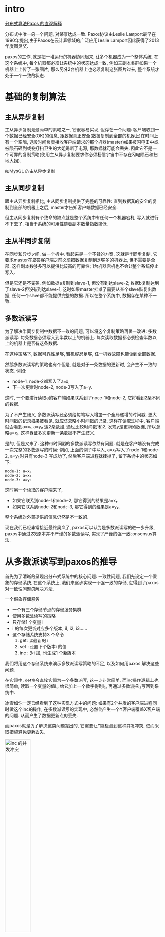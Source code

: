 # intro
[分布式算法Paxos 的直观解释](https://mp.weixin.qq.com/s/-ULrqBZ_GLY1_LN9eNPpXg)

分布式中唯一的一个问题, 对某事达成一致.
Paxos协议由Leslie Lamport最早在1990年提出,由于Paxos在云计算领域的广泛应用Leslie Lamport因此获得了2013年度图灵奖.

paxos的工作, 就是把一堆运行的机器协同起来, 让多个机器成为一个整体系统. 在这个系统中, 每个机器都必须让系统中的状态达成一致,
例如三副本集群如果一个机器上上传了一张图片, 那么另外2台机器上也必须复制这张图片过来, 整个系统才处于一个一致的状态.

# 基础的复制算法
## 主从异步复制
主从异步复制是最简单的策略之一, 它很容易实现, 但存在一个问题: 客户端收到一个数据已经安全(OK)的信息, 跟数据真正安全(数据复制到全部的机器上)在时间上有一个空隙,
这段时间负责接收客户端请求的那个机器(master)如果被闪电击中或被陨石砸到或被打扫卫生的大姐踢断了电源, 那数据就可能会丢失.
因此它不是一个可靠的复制策略(使用主从异步复制要求你必须相信宇宙中不存在闪电陨石和扫地大姐).

如MysQL 的主从异步复制

## 主从同步复制
跟主从异步复制相比, 主从同步复制提供了完整的可靠性: 直到数据真的安全的复制到全部的机器上之后, master才告知客户端数据已经安全.

但主从同步复制有个致命的缺点就是整个系统中有任何一个机器宕机, 写入就进行不下去了. 相当于系统的可用性随着副本数量指数降低.

## 主从半同步复制
在同步和异步之间, 做一个折中, 看起来是一个不错的方案. 这就是半同步复制.
它要求master在应答客户端之前必须把数据复制到足够多的机器上, 但不需要是全部. 这样副本数够多可以提供比较高的可靠性; 1台机器宕机也不会让整个系统停止写入.

但是它还是不完美, 例如数据a复制到slave-1, 但没有到达slave-2; 数据b复制达到了slave-2但没有到达slave-1, 这时如果master挂掉了需要从某个slave恢复出数据,
任何一个slave都不能提供完整的数据. 所以在整个系统中, 数据存在某种不一致.

## 多数派读写
为了解决半同步复制中数据不一致的问题, 可以将这个复制策略再做一改进: 多数派读写: 每条数据必须写入到半数以上的机器上. 每次读取数据都必须检查半数以上的机器上是否有这条数据.

在这种策略下, 数据可靠性足够, 宕机容忍足够, 任一机器故障也能读到全部数据.

然鹅多数派读写的策略也有个但是, 就是对于一条数据的更新时, 会产生不一致的状态. 例如:

- node-1, node-2都写入了a=x,
- 下一次更新时node-2, node-3写入了a=y.

这时, 一个要进行读取a的客户端如果联系到了node-1和node-2, 它将看到2条不同的数据.

为了不产生歧义, 多数派读写还必须给每笔写入增加一个全局递增的时间戳. 更大时间戳的记录如果被看见, 就应该忽略小时间戳的记录.
这样在读取过程中, 客户端就会看到a=x₁, a=y₂ 这2条数据, 通过比较时间戳1和2, 发现y是更新的数据, 所以忽略a=x₁. 这样保证多次更新一条数据不产生歧义.

是的, 但是又来了. 这种带时间戳的多数派读写依然有问题. 就是在客户端没有完成一次完整的多数派写的时候:
例如, 上面的例子中写入, a=x₁写入了node-1和node-2, a=y₂时只有node-3 写成功了, 然后客户端进程就挂掉了, 留下系统中的状态如下:

```info
node-1: a=x₁
node-2: a=x₁
node-3: a=y₂
```
这时另一个读取的客户端来了,

- 如果它联系到node-1和node-2, 那它得到的结果是a=x₁.
- 如果它联系到node-2和node-3, 那它得到的结果是a=y₂.

整个系统对外部提供的信息仍然是不一致的.

现在我们已经非常接近最终奥义了, paxos可以认为是多数派读写的进一步升级, paxos中通过2次原本并不严谨的多数派读写, 实现了严谨的强一致consensus算法.

# 从多数派读写到paxos的推导
首先为了清晰的呈现出分布式系统中的核心问题: 一致性问题, 我们先设定一个假象的存储系统, 在这个系统上, 我们来逐步实现一个强一致的存储, 就得到了paxos对一致性问题的解决方法.

一个假象存储服务

- 一个有三个存储节点的存储服务集群
- 使用多数派读写的策略
- 只存储1 个变量 i
- i 的每次更新对应多个版本, i1, i2, i3......
- 这个存储系统支持3 个命令
  1. get: 读最新的 i
  1. set <n>: 设置下个版本i 的值
  1. inc <n>: 对i 加<n>, 也生成1 个新版本

我们将用这个存储系统来演示多数派读写策略的不足, 以及如何用paxos 解决这些问题.

在实现中, set命令直接实现为一个多数派写, 这一步非常简单.
而inc操作逻辑上也很简单, 读取一个变量的值i₁, 给它加上一个数字得到i₂, 再通过多数派把i₂写回到系统中.

冰雪如你一定已经看到了这种实现方式中的问题: 如果有2个并发的客户端进程同时做这个inc的操作, 在多数派读写的实现中, 必然会产生一个Y客户端覆盖X客户端的问题. 从而产生了数据更新点的丢失.

而paxos就是为了解决这类问题提出的, 它需要让Y能检测到这种并发冲突, 进而采取措施避免更新丢失.

<img src="./pics/paxos/concurrent_inc_conflict.jpg" alt="inc 的并发冲突" width="40%"/>

提取一下上面提到的问题: 让Y去更新的时候不能直接更新i₂, 而是应该能检测到i₂的存在, 进而将自己的结果保存在下一个版本i₃中, 再写回系统中.

而这个问题可以转化成: i的每个版本只能被写入一次, 不允许修改. 如果系统设计能满足这个要求, 那么X和Y的inc操作就都可以正确被执行了.

于是我们的问题就转化成一个更简单, 更基础的问题: 如何确定一个值(例如iⱼ)已经被写入了.

直观来看, 解决方法也很简单, 在X或Y写之前先做一次多数派读, 以便确认是否有其他客户端进程已经在写了, 如果有, 则放弃.

但是!!!, 这里还有个并发问题, X和Y可能同时做这个写前读取的操作, 并且同时得出一个结论: 还没有其他进程在写入, 我可以写. 这样还是会造成更新丢失的问题.

为了解决上面的问题, 存储节点还需要增加一个功能, 就是它必须记住谁最后一个做过写前读取的操作. 并且只允许最后一个完成写前读取的进程可以进行后续写入, 同时拒绝之前做过写前读取的进程写入的权限.

可以看到, 如果每个节点都记得谁读过, 那么当Y最后完成了写前读取的操作后, 整个系统就可以阻止过期的X的写入.

这个方法之所以能工作也是因为多数派写中, 一个系统最多只能允许一个多数派写成功. paxos也是通过2次多数派读写来实现的强一致.

<img src="./pics/paxos/note_the_latest.jpg" alt="记住最后一个做过写前读取的" width="40%"/>
TODO: 这里有个疑问, 如图中所说, 最后, 1节点只接受X 的写入, 2, 3 节点只接受Y 的写入, 那在多数派写的时候, 如果Y 联系到的是 1和2 怎么办, 1 他写不进去, 会怎么处理.
还是Y 在做写前读取的时候, 读取的是 2 和 3, 写的时候直接写这两个节点?

以上就是paxos算法的全部核心思想了, 是不是很简单? 剩下的就是如何实现的简单问题了: 如何标识一个客户端如X和Y, 如何确认谁是最后一个完成写前读写的进程, 等等.

# Paxos算法描述
Paxos 是什么

- 一个可靠的存储系统, 基于多数派读写
- 每个paxos 实例用来存储一个值
- 用两轮RPC 来确定一个值
- 一个值确定后不能被修改
- 确定指被多数派接受写入
- 强一致性

我们要介绍的paxos实际上是最朴实的classic paxos, 在这之后我们顺提下几个老爷子对paxos的优化, multi paxso和fast paxos, 它们都是针对paxos的理论层面的优化.

- classic paxos: 1 个实例(确定1个值)写入需要2轮RPC
- multi paxos: 约为1轮RPC, 确定1个值(第一次RPC 做了合并)
- fast paxos:
  - 没冲突: 1轮RPC 确定一个值
  - 有冲突: 2轮RPC 确定一个值

paxos算法中解决了如何在不可靠硬件基础上构建一个可靠的分布式系统的方法.
但paxos核心算法中只解决网络延迟/乱序的问题, 它不试图解决存储不可靠和消息错误的问题, 因为这两类问题本质上跟分布式关系不大, 属于数据校验层面的事情.

有兴趣可以参考 [Byzantine Paxos] 的介绍.

Paxos 的执行条件

- 存储必须是可靠的, 没有数据丢失和错误, 否则需要用Byzantine Paxos
- 容忍
  - 消息丢失(节点不可达)
  - 消息乱序

## Paxos 概念
- Proposer: 发起paxos 的进程, 可以理解为客户端.
- Acceptor: 存储节点, 接受, 处理和存储消息
- Quorum: 在99%的场景里都是指多数派, 也就是半数以上的Acceptor.
- Round 用来标识一次paxos算法实例, 每个round是2次多数派读写: 算法描述里分别用phase-1和phase-2标识.
  同时为了简单和明确, 算法中也规定了每个Proposer都必须生成全局单调递增的round, 这样round既能用来区分先后也能用来区分不同的Proposer(客户端).

在存储端(Acceptor) 也有几个概念

- last_rnd: 是acceptor 记住的最后一次进行写前读取的proposer(客户端)是谁, 以此来决定谁可以在后面真正把一个值写到存储中.
- v: 最后被写入的值
- vrnd(value round number): 跟v 是一对, 记录了在哪个round 中v 被写入了

v 和 vrnd 是用于恢复一次未完成的paxos 用的.
一次未完成的paxos算法运行可能留下一些没有达到多数派的值的写入(就像原生的多数派写的脏读的问题), paxos中通过vrnd来决定哪些值是最后写入的, 并决定恢复哪个未完成的paxos运行.
后面我们会通过几个例子来描述vrnd的作用.

## phase-1
首先是paxos的phase-1, 它相当于之前提到的写前读取过程. 它用来在存储节点(Acceptor)上记录一个标识: 我后面要写入;
并从Acceptor上读出是否有之前未完成的paxos运行. 如果有则尝试恢复它; 如果没有则继续做自己想做的事情.

<img src="./pics/paxos/phase1.jpg" alt="phase 1" width="40%"/>

phase-1成功后, acceptor应该记录X的rnd=1, 并返回自己之前保存的v和vrnd.

TODO: 如果请求的 rnd 等于acceptor 的 last_rnd?

Proposer X收到多数(quorum)个应答, 就认为是可以继续运行的.如果没有联系到多于半数的acceptor, 整个系统就hang住了, 这也是paxos声称的只能运行少于半数的节点失效.

收到多数应答后, 这时Proposer面临2种情况:

1. 所有应答中都没有任何非空的v, 这表示系统之前是干净的, 没有任何值已经被其他paxos客户端完成了写入(因为一个多数派读一定会看到一个多数派写的结果).
  这时Proposer X继续将它要写的值在phase-2中真正写入到多于半数的Acceptor中.
1. 如果收到了某个应答包含被写入的v和vrnd, 这时, Proposer X 必须假设有其他客户端(Proposer) 正在运行, 虽然X不知道对方是否已经成功结束, 但任何已经写入的值都不能被修改!
  所以X必须保持原有的值. 于是X将看到的最大vrnd对应的v作为X的phase-2将要写入的值. 这时实际上可以认为X执行了一次(不知是否已经中断的)其他客户端(Proposer)的修复.

TODO: 第一种情况, 为什么只有都是空的v, 才断定系统之前是干净的, 难道每次2 阶段的paxos 正常结束后, v 会被置为nil, vrnd 被置为0?

## phase-2
Proposer X将它选定的值写入到Acceptor中, 这个值可能是它自己要写入的值, 或者是它从某个Acceptor上读到的v(修复).

<img src="./pics/paxos/phase2.jpg" alt="phase 2" width="40%"/>

当然这时(在X收到phase-1应答, 到发送phase-2请求的这段时间), 可能已经有其他Proposer又完成了一个rnd更大的phase-1, 所以这时X不一定能成功运行完phase-2.

Acceptor通过比较phase-2请求中的rnd, 和自己本地记录的rnd, 来确定X是否还有权写入.
如果请求中的rnd和Acceptor本地记录的rnd一样, 那么这次写入就是被允许的, Acceptor将v写入本地, 并将phase-2请求中的rnd记录到本地的vrnd中.

TODO: 如果在Proposer X 的 phase 2 还未开始, 另外一个proposer Y 用一个更大的rnd 发起了phase 1 的请求, 那么会怎样?
acceptor 会用Y 的rnd 覆盖掉之前本地保存的 X 的吗?

## example: X和Y同时运行paxos, Y迫使X中断的例子
1. X成功完成了写前读取(phase-1), 将rnd=1写入到左边2个Acceptor.
1. Y用更大的rnd=2, 覆盖了X的rnd, 将rnd=2写入到右边2个Acceptor.
1. X以为自己还能运行phase-2, 但已经不行了, X只能对最左边的Acceptor成功运行phase-2, 而中间的Acceptor拒绝了X的phase-2.
1. Y对右边2个Acceptor成功运行了phase-2, 完成写入v=y, vrnd=2.

<img src="./pics/paxos/example_1.jpg" alt="解决并发写冲突" width="40%"/>

继续上面的例子, 看X如何处理被抢走写入权的情况:

这时X的phase-2没成功, 它需要重新来一遍, 用更大的rnd=3.

X成功在左边2个Acceptor上运行phase-1之后, X发现了2个被写入的值: v=x, vrnd=1 和 v=y, vrnd=2; 这时X就不能再写入自己想要写入的值了.
它这次paxos运行必须不能修改已存在的值, 这次X的paxos的运行唯一能做的就是, 修复(可能)已经中断的其他proposer的运行.

这里v=y, vrnd=2 是可能在phase-2达到多数派的值.
v=x, vrnd=1不可能是, 因为其他proposer也必须遵守算法约定, 如果v=x, vrnd=1在某个phase-2达到多数派了, Y一定能在phase-1中看到它, 从而不会写入v=y, vrnd=2.

因此这时X选择v=y, 并使用rnd=3继续运行, 最终把v=y, vrnd=3写入到所有Acceptor中.

<img src="./pics/paxos/example_2.jpg" alt="X不会修改确定的Y" width="40%"/>

## 其他
### learner
Paxos 还有一个不太重要的角色Learner, 是为了让系统完整加入的, 但并不是整个算法执行的关键角色, 只有在最后在被通知一下.

- Acceptor 发送phase-3 到所有learner 角色, 让learner 知道一个值被确定了
- 多数场合proposer 就是1 个learner

### livelock
多个proposer 并发对1 个值运行paxos 的时候, 可能会互相覆盖对方的rnd, 然后提示自己的rnd 再次尝试, 然后再次产生冲突, 一直无法完成.

# Paxos 优化
## multi-paxos
paxos诞生之初为人诟病的一个方面就是每写入一个值就需要2轮rpc: phase-1和phase-2. 因此一个寻常的优化就是用一次rpc为多个paxos实例运行phase-1.

例如, Proposer X可以一次性为i₁~i₁₀这10个值, 运行phase-1, 例如为这10个paxos实例选择rnd为1001, 1002…1010. 这样就可以节省下9次rpc, 而所有的写入平均下来只需要1个rpc就可以完成了.

这么看起来就有点像raft了:

- 再加上commit概念(commit可以理解为: 值v送达到多数派这件事情是否送达到多数派了),
- 和组成员变更(将quorum的定义从”多于半数”扩展到”任意2个quourm必须有交集”).

## fast-paxos
fast-paxos通过增加quorum的数量来达到一次rpc就能达成一致的目的. 如果fast-paxos没能在一次rpc达成一致, 则要退化到classic paxos.

- proposer 直接发送phase-2
- fast paxos 的rnd 是0. 0 保证它一定小于任何一个classic rnd, 所以可以在出现冲突时安全的回退到classic paxos
- acceptor 只在v 是空时才接受fast phase-2 的请求
- 如果发生冲突, 回退到classic paxos, 开始用一个rnd > 0 来运行

但是 fast paxos 比classic paxos 高效吗?

fast-paxos为了能在退化成classic paxos时不会选择不同的值, 就必须扩大quorum的值. 也就是说fast-round时, quorum的大小跟classic paxos的大小不一样.
同样我们先来看看为什么fast-quorum不能跟classic-quorum一样, 这样的配置会引起classic阶段回复时选择错误的值 y₀:

<img src="./pics/paxos/fast_paxos_1.jpg" alt="fast paxos 中的多数派" width="40%"/>

要解决这个问题, 最粗暴的方法是把fast-quorum设置为n, 也就是全部的acceptor都写入成功才认为fast-round成功(实际上是退化到了主从同步复制).
这样, 如果X和Y两个proposer并发写入, 谁也不会成功, 因此X和Y都退化到classic paxos进行修复, 选任何值去修复都没问题. 因为之前没有Proposer认为自己成功写入了.

如果再把问题深入下, 可以得出, 如果classic paxos的quorum是n/2+1, 那么fast-round的quorum应该是大于¾n,
¾的由来可以简单理解为: 在最差情况下, 达到fast-quorum的acceptor在classic-quorum中必须大于半数, 才不会导致修复进程选择一个跟fast-round不同的值.

TODO: 3/4 的严格推倒

结果就是

- fast paxos 的可用性降低, 需要更多的acceptor 才能work
- fast paxos 需要至少5 个acceptors 才能容忍1 个acceptor 不可用

### fast-round中X成功, Y失败的冲突的例子
X已经成功写入到4(fast-quorum>¾n)个acceptor, Y只写入1个, 这时Y进入classic-round进行修复,
可以看到, 不论Y选择哪3(classic quorum)个acceptor, 都可以看到至少2个x₀, 因此Y总会选择跟X一样的值, 保证了写入的值就不会被修改的条件.

<img src="./pics/paxos/fast_paxos_example_1.jpg" alt="fast paxos Y 发现冲突" width="40%"/>

### X和Y都没有达到fast-quorum的冲突
这时X和Y都不会认为自己的fast-round成功了, 因此修复过程选择任何值都是可以的. 最终选择哪个值, 就回归到X和Y两个classic-paxos进程的竞争问题了. 最终会选择x₀或y₀中的一个.

<img src="./pics/paxos/fast_paxos_example_2.jpg" alt="fast paxos X 和Y 发现冲突" width="40%"/>

# why zab
那既然Paxos如此强大,那为什么还会出现ZAB协议?

Paxos协议虽然是完备的,但要把它应用到实际的分布式系统中还有些问题要解决:

1. 在多个Proposer的场景下,Paxos不保证先提交的提案先被接受,实际应用中要保证多提案被接受的先后顺序怎么办?
1. Paxos允许多个Proposer提交提案,那有可能出现活锁问题,出现场景是这样的:
  提案n在第二阶段还没有完成时, 新的提案n+1的第一阶段prepare请求到达Acceptor, 按协议规定Acceptor将响应新提案的prepare请求并保证不会接受小于n+1的任何请求,这可能导致提案n将不会被通过,
  同样在n+1提案未完成第二阶段时,假如提案n的提交者又提交了n+2提案,这可能导致n+1提案也无法通过.
1. Paxos协议规定提案的值v只要被大多数Acceptor接受过,后续的所有提案不能修改值v,那现实情况下我还要修改v值怎么办?

ZooKeeper的核心算法ZAB通过一个简单的约束解决了前2个问题:所有提案都转发到唯一的Leader(通过Leader选举算法从Acceptor中选出来的)来提交,由Leader来保证多个提案之间的先后顺序,
同时也避免了多Proposer引发的活锁问题.

[分布式系统可用性与一致性](https://blog.csdn.net/congge_1993/article/details/73613689)
